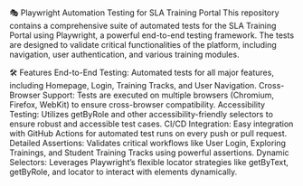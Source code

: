 🎭 Playwright Automation Testing for SLA Training Portal
This repository contains a comprehensive suite of automated tests for the SLA Training Portal using Playwright, a powerful end-to-end testing framework. The tests are designed to validate critical functionalities of the platform, including navigation, user authentication, and various training modules.

🛠️ Features
End-to-End Testing: Automated tests for all major features, including Homepage, Login, Training Tracks, and User Navigation.
Cross-Browser Support: Tests are executed on multiple browsers (Chromium, Firefox, WebKit) to ensure cross-browser compatibility.
Accessibility Testing: Utilizes getByRole and other accessibility-friendly selectors to ensure robust and accessible test cases.
CI/CD Integration: Easy integration with GitHub Actions for automated test runs on every push or pull request.
Detailed Assertions: Validates critical workflows like User Login, Exploring Trainings, and Student Training Tracks using powerful assertions.
Dynamic Selectors: Leverages Playwright’s flexible locator strategies like getByText, getByRole, and locator to interact with elements dynamically.
